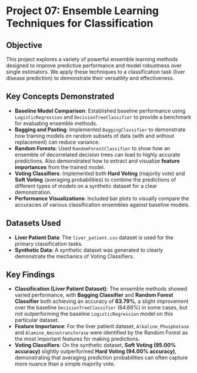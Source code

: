 # Project 07: Ensemble Learning Techniques for Classification

## Objective

This project explores a variety of powerful ensemble learning methods designed to improve predictive performance and model robustness over single estimators. We apply these techniques to a classification task (liver disease prediction) to demonstrate their versatility and effectiveness.

## Key Concepts Demonstrated

* **Baseline Model Comparison**: Established baseline performance using `LogisticRegression` and `DecisionTreeClassifier` to provide a benchmark for evaluating ensemble methods.
* **Bagging and Pasting**: Implemented `BaggingClassifier` to demonstrate how training models on random subsets of data (with and without replacement) can reduce variance.
* **Random Forests**: Used `RandomForestClassifier` to show how an ensemble of decorrelated decision trees can lead to highly accurate predictions. Also demonstrated how to extract and visualize **feature importances** from the trained model.
* **Voting Classifiers**: Implemented both **Hard Voting** (majority vote) and **Soft Voting** (averaging probabilities) to combine the predictions of different types of models on a synthetic dataset for a clear demonstration.
* **Performance Visualizations**: Included bar plots to visually compare the accuracies of various classification ensembles against baseline models.

## Datasets Used

* **Liver Patient Data**: The `liver_patient.csv` dataset is used for the primary classification tasks.
* **Synthetic Data**: A synthetic dataset was generated to clearly demonstrate the mechanics of Voting Classifiers.

## Key Findings

* **Classification (Liver Patient Dataset)**: The ensemble methods showed varied performance, with **Bagging Classifier** and **Random Forest Classifier** both achieving an accuracy of **63.79%**, a slight improvement over the baseline `DecisionTreeClassifier` (64.66%) in some cases, but not outperforming the baseline `LogisticRegression` model on this particular dataset.
* **Feature Importance**: For the liver patient dataset, `Alkaline_Phosphotase` and `Alamine_Aminotransferase` were identified by the Random Forest as the most important features for making predictions.
* **Voting Classifiers**: On the synthetic dataset, **Soft Voting (95.00% accuracy)** slightly outperformed **Hard Voting (94.00% accuracy)**, demonstrating that averaging prediction probabilities can often capture more nuance than a simple majority vote.
